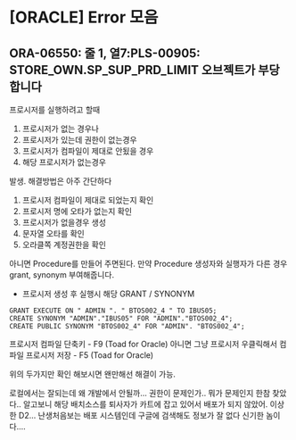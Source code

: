 
# [ORACLE] Error 모음

## ORA-06550: 줄 1, 열7:PLS-00905: STORE_OWN.SP_SUP_PRD_LIMIT 오브젝트가 부당합니다
프로시저를 실행하려고 할때

1. 프로시저가 없는 경우나
2. 프로시저가 있는데 권한이 없는경우
3. 프로시저가 컴파일이 제대로 안됬을 경우
4. 해당 프로시저가 없는경우

발생. 해결방법은 아주 간단하다

1. 프로시저 컴파일이 제대로 되었는지 확인
2. 프로시저 명에 오타가 없는지 확인
3. 프로시저가 없을경우 생성
4. 문자열 오타를 확인
5. 오라클쪽 계정권한을 확인

아니면 Procedure를 만들어 주면된다.
만약 Procedure 생성자와 실행자가 다른 경우 grant, synonym 부여해줍니다.

- 프로시저 생성 후 실행시 해당 GRANT / SYNONYM
```
GRANT EXECUTE ON " ADMIN ". " BTOS002_4 " TO IBUS05;
CREATE SYNONYM "ADMIN"."IBUS05" FOR "ADMIN"."BTOS002_4";
CREATE PUBLIC SYNONYM "BTOS002_4" FOR "ADMIN". "BTOS002_4";
```
프로시저 컴파일 단축키 - F9 (Toad for Oracle) 아니면 그냥 프로시저 우클릭해서 컴파일
프로시저 저장 - F5 (Toad for Oracle)

위의 두가지만 확인 해보시면 왠만해선 해결이 가능.

로컬에서는 잘되는데 왜 개발에서 안될까... 권한이 문제인가.. 뭐가 문제인지 한참 찾았다.. 알고보니 해당 배치소스를 퇴사자가 카트에 잡고 있어서 배포가 되지 않았어. 이상한 D2... 난생처음보는 배포 시스템인데 구글에 검색해도 정보가 잘 없다 신기한 놈이다.... 

<!--stackedit_data:
eyJoaXN0b3J5IjpbMTkwOTU3NjYyM119
-->